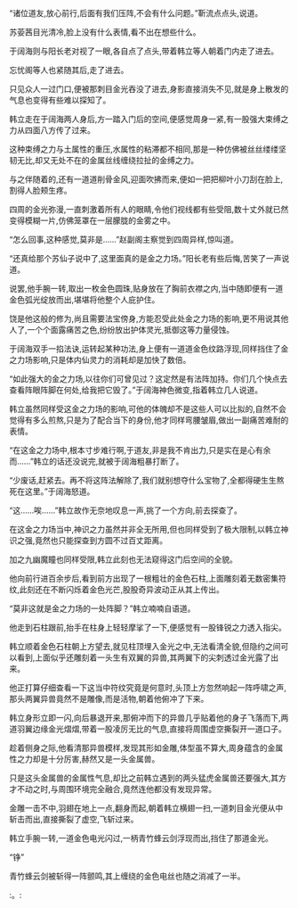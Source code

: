 
“诸位道友,放心前行,后面有我们压阵,不会有什么问题。”靳流点点头,说道。

苏荌茜目光清冷,脸上没有什么表情,看不出在想些什么。

于阔海则与阳长老对视了一眼,各自点了点头,带着韩立等人朝着门内走了进去。

忘忧阁等人也紧随其后,走了进去。

只见众人一过门口,便被那刺目金光吞没了进去,身影直接消失不见,就是身上散发的气息也变得有些难以探知了。

韩立走在于阔海两人身后,方一踏入门后的空间,便感觉周身一紧,有一股强大束缚之力从四面八方传了过来。

这种束缚之力与土属性的重压,水属性的粘滞都不相同,那是一种仿佛被丝丝缕缕坚韧无比,却又无处不在的金属丝线缠绕拉扯的金缚之力。

与之伴随着的,还有一道道削骨金风,迎面吹拂而来,便如一把把柳叶小刀刮在脸上,割得人脸颊生疼。

四周的金光弥漫,一直刺激着所有人的眼睛,令他们视线都有些受阻,数十丈外就已然变得模糊一片,仿佛笼罩在一层朦胧的金雾之中。

“怎么回事,这种感觉,莫非是……”赵副阁主察觉到四周异样,惊叫道。

“还真给那个苏仙子说中了,这里面真的是金之力场。”阳长老有些后悔,苦笑了一声说道。

说罢,他手腕一转,取出一枚金色圆珠,贴身放在了胸前衣襟之内,当中随即便有一道金色弧光绽放而出,堪堪将他整个人庇护住。

饶是他这般的修为,尚且需要法宝傍身,方能忍受此处金之力场的影响,更不用说其他人了,一个个面露痛苦之色,纷纷放出护体灵光,抵御这等力量侵蚀。

于阔海双手一掐法诀,运转起某种功法,身上便有一道道金色纹路浮现,同样挡住了金之力场影响,只是体内仙灵力的消耗却是加快了数倍。

“如此强大的金之力场,以往你们可曾见过？这定然是有法阵加持。你们几个快点去查看阵眼阵脚在何处,给我把它毁了。”于阔海神色微变,指着韩立几人说道。

韩立虽然同样受这金之力场的影响,可他的体魄却不是这些人可以比拟的,自然不会觉得有多么煎熬,只是为了配合当下的身份,他才同样弯腰皱眉,做出一副痛苦难耐的表情。

“在这金之力场中,根本寸步难行啊,于道友,非是我不肯出力,只是实在是心有余而……”韩立的话还没说完,就被于阔海粗暴打断了。

“少废话,赶紧去。再不将这阵法解除了,我们就别想夺什么宝物了,全都得硬生生熬死在这里。”于阔海怒道。

“这……唉……”韩立故作无奈地叹息一声,挑了一个方向,前去探查了。

在这金之力场当中,神识之力虽然并非全无所用,但也同样受到了极大限制,以韩立神识之强,竟然也只能探查到方圆不过百丈距离。

加之九幽魔瞳也同样受限,韩立此刻也无法窥得这门后空间的全貌。

他向前行进百余步后,看到前方出现了一根粗壮的金色石柱,上面雕刻着无数密集符纹,此刻还在不断闪烁着金色光芒,股股奇异波动正从其上传出。

“莫非这就是金之力场的一处阵脚？”韩立喃喃自语道。

他走到石柱跟前,抬手在柱身上轻轻摩挲了一下,便感觉有一股锋锐之力透入指尖。

韩立顺着金色石柱朝上方望去,就见柱顶埋入金光之中,无法看清全貌,但隐约之间可以看到,上面似乎还雕刻着一头生有双翼的异兽,其两翼下的尖刺透过金光露了出来。

他正打算仔细查看一下这当中符纹究竟是何意时,头顶上方忽然响起一阵呼啸之声,那头两翼异兽竟然不是雕像,而是活物,朝着他俯冲了下来。

韩立身形立即一闪,向后暴退开来,那俯冲而下的异兽几乎贴着他的身子飞落而下,两道羽翼边缘金光熠熠,带着一股凌厉无比的气息,直接将周围虚空撕裂开一道口子。

趁着侧身之际,他看清那异兽模样,发现其形如金雕,体型虽不算大,周身蕴含的金属性之力却是十分厉害,赫然又是一头金属兽。

只是这头金属兽的金属性气息,却比之前韩立遇到的两头猛虎金属兽还要强大,其方才不动之时,与周围环境完全融合,竟然连他都没有发现异常。

金雕一击不中,羽翅在地上一点,翻身而起,朝着韩立横翅一扫,一道刺目金光便从中斩击而出,直接撕裂了虚空,飞斩过来。

韩立手腕一转,一道金色电光闪过,一柄青竹蜂云剑浮现而出,挡住了那道金光。

“铮”

青竹蜂云剑被斩得一阵颤鸣,其上缠绕的金色电丝也随之消减了一半。

:。:
